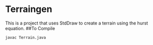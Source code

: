 # Terraingen
This is a project that uses StdDraw to create a terrain using the hurst equation.
##To Compile
```
javac Terrain.java
```
